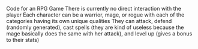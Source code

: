 Code for an RPG Game
There is currently no direct interaction with the player
Each character can be a warrior, mage, or rogue with each of the categories having its own unique qualities
They can attack, defend (randomly generated), cast spells (they are kind of useless because the mage basically does the same with her attack), and level up (gives a bonus to their stats) 
